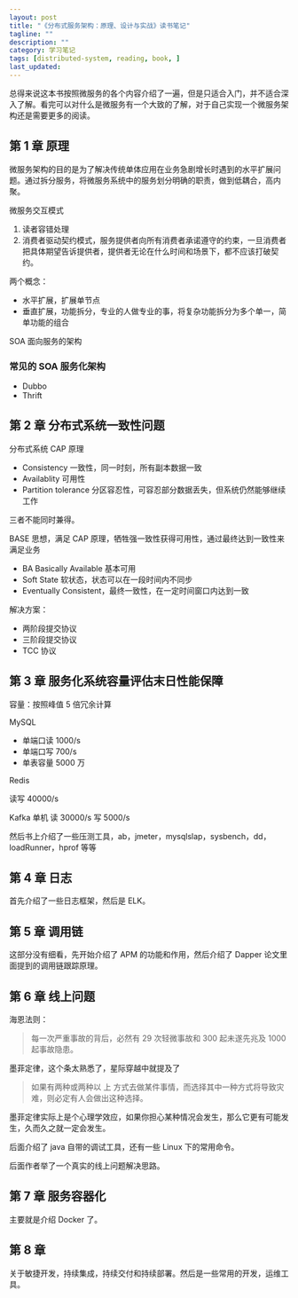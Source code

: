 ```yaml
---
layout: post
title: "《分布式服务架构：原理、设计与实战》读书笔记"
tagline: ""
description: ""
category: 学习笔记
tags: [distributed-system, reading, book, ]
last_updated:
---
```


总得来说这本书按照微服务的各个内容介绍了一遍，但是只适合入门，并不适合深入了解。看完可以对什么是微服务有一个大致的了解，对于自己实现一个微服务架构还是需要更多的阅读。

## 第 1 章 原理
微服务架构的目的是为了解决传统单体应用在业务急剧增长时遇到的水平扩展问题。通过拆分服务，将微服务系统中的服务划分明确的职责，做到低耦合，高内聚。

微服务交互模式

1. 读者容错处理
2. 消费者驱动契约模式，服务提供者向所有消费者承诺遵守的约束，一旦消费者把具体期望告诉提供者，提供者无论在什么时间和场景下，都不应该打破契约。

两个概念：

- 水平扩展，扩展单节点
- 垂直扩展，功能拆分，专业的人做专业的事，将复杂功能拆分为多个单一，简单功能的组合


SOA 面向服务的架构

### 常见的 SOA 服务化架构

- Dubbo
- Thrift

## 第 2 章 分布式系统一致性问题
分布式系统 CAP 原理

- Consistency 一致性，同一时刻，所有副本数据一致
- Availablity 可用性
- Partition tolerance 分区容忍性，可容忍部分数据丢失，但系统仍然能够继续工作

三者不能同时兼得。

BASE 思想，满足 CAP 原理，牺牲强一致性获得可用性，通过最终达到一致性来满足业务

- BA Basically Available 基本可用
- Soft State 软状态，状态可以在一段时间内不同步
- Eventually Consistent，最终一致性，在一定时间窗口内达到一致

解决方案：

- 两阶段提交协议
- 三阶段提交协议
- TCC 协议

## 第 3 章 服务化系统容量评估末日性能保障

容量：按照峰值 5 倍冗余计算

MySQL

- 单端口读 1000/s
- 单端口写 700/s
- 单表容量 5000 万

Redis

读写 40000/s

Kafka 单机 读 30000/s  写 5000/s

然后书上介绍了一些压测工具，ab，jmeter，mysqlslap，sysbench，dd，loadRunner，hprof 等等

## 第 4 章 日志
首先介绍了一些日志框架，然后是 ELK。

## 第 5 章 调用链
这部分没有细看，先开始介绍了 APM 的功能和作用，然后介绍了 Dapper 论文里面提到的调用链跟踪原理。

## 第 6 章 线上问题
海恩法则：

> 每一次严重事故的背后，必然有 29 次轻微事故和 300 起未遂先兆及 1000 起事故隐患。

墨菲定律，这个条太熟悉了，星际穿越中就提及了

> 如果有两种或两种以 上 方式去做某件事情，而选择其中一种方式将导致灾难，则必定有人会做出这种选择。

墨菲定律实际上是个心理学效应，如果你担心某种情况会发生，那么它更有可能发生，久而久之就一定会发生。

后面介绍了 java 自带的调试工具，还有一些 Linux 下的常用命令。

后面作者举了一个真实的线上问题解决思路。

## 第 7 章 服务容器化
主要就是介绍 Docker 了。

## 第 8 章
关于敏捷开发，持续集成，持续交付和持续部署。然后是一些常用的开发，运维工具。


